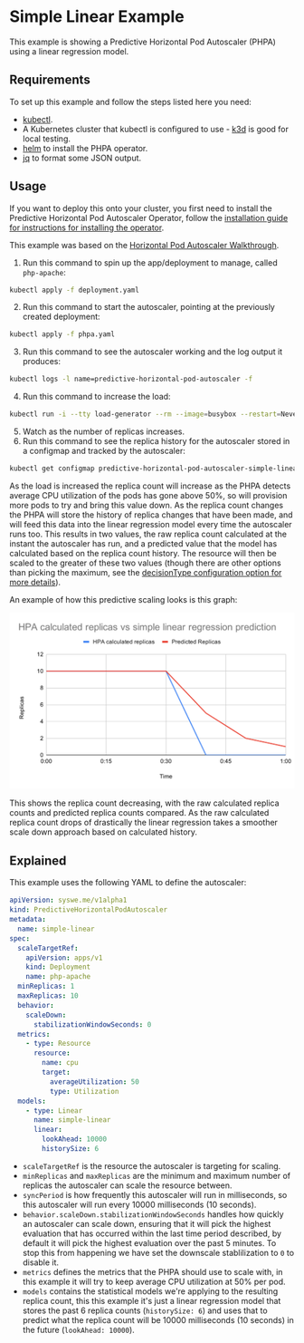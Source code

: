 # Simple Linear Example

This example is showing a Predictive Horizontal Pod Autoscaler (PHPA) using a linear regression model.

## Requirements

To set up this example and follow the steps listed here you need:

- [kubectl](https://kubernetes.io/docs/tasks/tools/).
- A Kubernetes cluster that kubectl is configured to use - [k3d](https://github.com/rancher/k3d) is good for local
testing.
- [helm](https://helm.sh/docs/intro/install/) to install the PHPA operator.
- [jq](https://stedolan.github.io/jq/) to format some JSON output.

## Usage

If you want to deploy this onto your cluster, you first need to install the Predictive Horizontal Pod Autoscaler
Operator, follow the [installation guide for instructions for installing the
operator](https://predictive-horizontal-pod-autoscaler.readthedocs.io/en/latest/user-guide/installation).

This example was based on the [Horizontal Pod Autoscaler Walkthrough](https://kubernetes.io/docs/tasks/run-application/horizontal-pod-autoscale-walkthrough/).

1. Run this command to spin up the app/deployment to manage, called `php-apache`:

```bash
kubectl apply -f deployment.yaml
```

2. Run this command to start the autoscaler, pointing at the previously created deployment:

```bash
kubectl apply -f phpa.yaml
```

3. Run this command to see the autoscaler working and the log output it produces:

```bash
kubectl logs -l name=predictive-horizontal-pod-autoscaler -f
```

4. Run this command to increase the load:

```bash
kubectl run -i --tty load-generator --rm --image=busybox --restart=Never -- /bin/sh -c "while sleep 0.01; do wget -q -O- http://php-apache; done"
```

5. Watch as the number of replicas increases.
6. Run this command to see the replica history for the autoscaler stored in a configmap and tracked by the autoscaler:

```bash
kubectl get configmap predictive-horizontal-pod-autoscaler-simple-linear-data -o=json | jq -r '.data.data | fromjson | .modelHistories["simple-linear"].replicaHistory[] | .time,.replicas'
```

As the load is increased the replica count will increase as the PHPA detects average CPU utilization of the pods has
gone above 50%, so will provision more pods to try and bring this value down. As the replica count changes the PHPA
will store the history of replica changes that have been made, and will feed this data into the linear regression model
every time the autoscaler runs too. This results in two values, the raw replica count calculated at the instant the
autoscaler has run, and a predicted value that the model has calculated based on the replica count history. The resource
will then be scaled to the greater of these two values (though there are other options than picking the maximum, see
the [decisionType configuration option for more
details](https://predictive-horizontal-pod-autoscaler.readthedocs.io/en/latest/reference/configuration/#decisiontype)).

An example of how this predictive scaling looks is this graph:

![Calculated HPA values vs linear regression predicted values](../../docs/img/getting_started_linear_regression.svg)

This shows the replica count decreasing, with the raw calculated replica counts and predicted replica counts compared.
As the raw calculated replica count drops of drastically the linear regression takes a smoother scale down approach
based on calculated history.

## Explained

This example uses the following YAML to define the autoscaler:

```yaml
apiVersion: syswe.me/v1alpha1
kind: PredictiveHorizontalPodAutoscaler
metadata:
  name: simple-linear
spec:
  scaleTargetRef:
    apiVersion: apps/v1
    kind: Deployment
    name: php-apache
  minReplicas: 1
  maxReplicas: 10
  behavior:
    scaleDown:
      stabilizationWindowSeconds: 0
  metrics:
    - type: Resource
      resource:
        name: cpu
        target:
          averageUtilization: 50
          type: Utilization
  models:
    - type: Linear
      name: simple-linear
      linear:
        lookAhead: 10000
        historySize: 6
```

- `scaleTargetRef` is the resource the autoscaler is targeting for scaling.
- `minReplicas` and `maxReplicas` are the minimum and maximum number of replicas the autoscaler can scale the resource
between.
- `syncPeriod` is how frequently this autoscaler will run in milliseconds, so this autoscaler will run every 10000
milliseconds (10 seconds).
- `behavior.scaleDown.stabilizationWindowSeconds` handles how quickly an autoscaler can scale down, ensuring that it
will pick the highest evaluation that has occurred within the last time period described, by default it will pick the
highest evaluation over the past 5 minutes. To stop this from happening we have set the downscale stablilization to
`0` to disable it.
- `metrics` defines the metrics that the PHPA should use to scale with, in this example it will try to keep average
CPU utilization at 50% per pod.
- `models` contains the statistical models we're applying to the resulting replica count, this this example it's just
a linear regression model that stores the past 6 replica counts (`historySize: 6`) and uses that to predict what the
replica count will be 10000 milliseconds (10 seconds) in the future (`lookAhead: 10000`).
